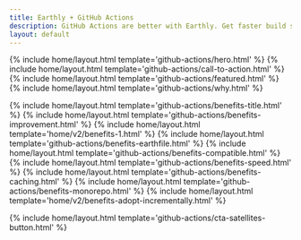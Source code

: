 ```yaml
---
title: Earthly + GitHub Actions
description: GitHub Actions are better with Earthly. Get faster build speeds, improved consistency, and local testing along with an easy-to-use syntax – no YAML – and better monorepo support.
layout: default
---
```


{% include home/layout.html template='github-actions/hero.html' %}
{% include home/layout.html template='github-actions/call-to-action.html' %}
{% include home/layout.html template='github-actions/featured.html' %}
{% include home/layout.html template='github-actions/why.html' %}

{% include home/layout.html template='github-actions/benefits-title.html' %}
{% include home/layout.html template='github-actions/benefits-improvement.html' %}
{% include home/layout.html template='home/v2/benefits-1.html' %}
{% include home/layout.html template='github-actions/benefits-earthfile.html' %}
{% include home/layout.html template='github-actions/benefits-compatible.html' %}
{% include home/layout.html template='github-actions/benefits-speed.html' %}
{% include home/layout.html template='github-actions/benefits-caching.html' %}
{% include home/layout.html template='github-actions/benefits-monorepo.html' %}
{% include home/layout.html template='home/v2/benefits-adopt-incrementally.html' %}

{% include home/layout.html template='github-actions/cta-satellites-button.html' %}
